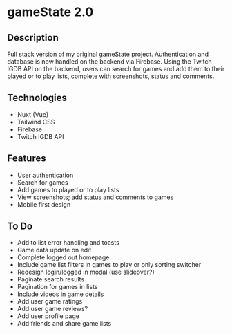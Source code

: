 # gameState 2.0

## Description

Full stack version of my original gameState project. Authentication and database is now handled on the backend via Firebase. Using the Twitch IGDB API on the backend, users can search for games and add them to their played or to play lists, complete with screenshots, status and comments.

## Technologies

- Nuxt (Vue)
- Tailwind CSS
- Firebase
- Twitch IGDB API

## Features

- User authentication
- Search for games
- Add games to played or to play lists
- View screenshots; add status and comments to games
- Mobile first design

## To Do

- Add to list error handling and toasts
- Game data update on edit
- Complete logged out homepage
- Include game list filters in games to play or only sorting switcher
- Redesign login/logged in modal (use slideover?)
- Paginate search results
- Pagination for games in lists
- Include videos in game details
- Add user game ratings
- Add user game reviews?
- Add user profile page
- Add friends and share game lists
